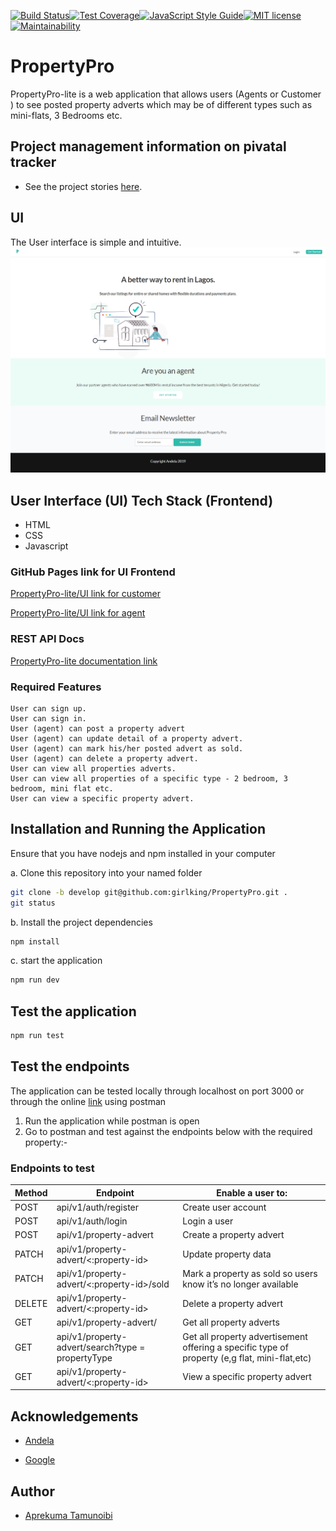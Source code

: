 [![Build Status](https://travis-ci.com/girlking/PropertyPro.svg?branch=develop)](https://travis-ci.com/girlking/PropertyPro)[![Test Coverage](https://api.codeclimate.com/v1/badges/b45b39543e80f7d49673/test_coverage)](https://codeclimate.com/github/girlking/PropertyPro/test_coverage)[![JavaScript Style Guide](https://img.shields.io/badge/code_style-standard-brightgreen.svg)](https://standardjs.com)[![MIT license](http://img.shields.io/badge/license-MIT-brightgreen.svg)](http://opensource.org/licenses/MIT)[![Maintainability](https://api.codeclimate.com/v1/badges/b45b39543e80f7d49673/maintainability)](https://codeclimate.com/github/girlking/PropertyPro/maintainability)

# PropertyPro

PropertyPro-lite is a web application that allows users (Agents or Customer ) to see posted property adverts which may be of different types such as mini-flats, 3 Bedrooms etc.
## Project management information on pivatal tracker

* See the project stories [here](https://www.pivotaltracker.com/n/projects/2354434).

## UI

The User interface is simple and intuitive.
![PropertyPro-lite screenshot](/UI/images/home.png?raw=true "Home page screenshot")

## User Interface (UI) Tech Stack (Frontend)

* HTML
* CSS
* Javascript

### GitHub Pages link for UI Frontend

[PropertyPro-lite/UI link for customer](https://taprekuma.github.io/PropertyPro/UI/all-apartment.html)

[PropertyPro-lite/UI link for agent](https://taprekuma.github.io/PropertyPro/UI/agent-dashboard.html)

### REST API Docs

[PropertyPro-lite documentation link](https://propertypro256.herokuapp.com/api/v1/api-docs/)


### Required Features

```
User can sign up.
User can sign in.
User (agent) can post a property advert
User (agent) can update detail of a property advert.
User (agent) can mark his/her posted advert as sold.
User (agent) can delete a property advert.
User can view all properties adverts.
User can view all properties of a specific type - 2 bedroom, 3 bedroom, mini flat etc.
User can view a specific property advert.
```

## Installation and Running the Application

Ensure that you have nodejs and npm installed in your computer

a. Clone this repository into your named folder

```bash
git clone -b develop git@github.com:girlking/PropertyPro.git .
git status
```

b. Install the project dependencies

```bash
npm install
```

c. start the application

```bash
npm run dev
```

## Test the application

```bash
npm run test
```

## Test the endpoints

The application can be tested locally through localhost on port 3000 or through the online [link](https://propertypro256.herokuapp.com/) using postman

1. Run the application while postman is open
2. Go to postman and test against the endpoints below with the required property:-

### Endpoints to test

Method        | Endpoint      | Enable a user to: |
------------- | ------------- | ---------------
POST  | api/v1/auth/register  | Create user account  |
POST  | api/v1/auth/login  | Login a user |
POST  | api/v1/property-advert  | Create a property advert |
PATCH  | api/v1/property-advert/<:property-id>  | Update property data |
PATCH  | api/v1/property-advert/<:property-id>/sold  | Mark a property as sold so users know it’s no longer available |
DELETE  | api/v1/property-advert/<:property-id>  | Delete a property advert |
GET  | api/v1/property-advert/ | Get all property adverts |
GET  | api/v1/property-advert/search?type =​ propertyType  | Get all property advertisement offering a specific type of property (e,g flat, mini-flat,etc) |
GET  | api/v1/property-advert/<:property-id>  | View a specific property advert |

## Acknowledgements

* [Andela](https://andela.com/)

* [Google](https://google.com/)

## Author

* [Aprekuma Tamunoibi](https://github.com/girlking)

